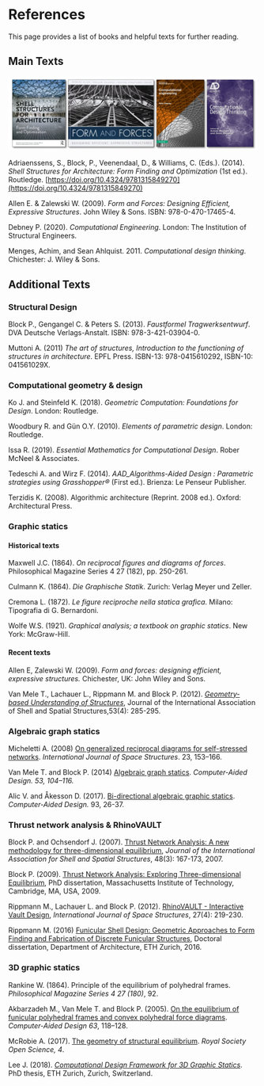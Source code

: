 # References

This page provides a list of books and helpful texts for further reading.&#x20;

## Main Texts

![](../.gitbook/assets/books-01.png)

Adriaenssens, S., Block, P., Veenendaal, D., & Williams, C. (Eds.). (2014). _Shell Structures for Architecture: Form Finding and Optimization_ (1st ed.). Routledge. [https://doi.org/10.4324/9781315849270](https://doi.org/10.4324/9781315849270)

Allen E. & Zalewski W. (2009). _Form and Forces: Designing Efficient, Expressive Structures_.  John Wiley & Sons. ISBN: 978-0-470-17465-4.

Debney P. (2020). _Computational Engineering_. London: The Institution of Structural Engineers.&#x20;

Menges, Achim, and Sean Ahlquist. 2011. _Computational design thinking_. Chichester: J. Wiley & Sons.

## Additional Texts

### Structural Design

Block P., Gengangel C. & Peters S. (2013). _Faustformel Tragwerksentwurf_. DVA Deutsche Verlags-Anstalt. ISBN: 978-3-421-03904-0.

Muttoni A. (2011) _The art of structures, Introduction to the functioning of structures in architecture_. EPFL Press. ISBN-13: 978-0415610292, ISBN-10: 041561029X.

### Computational geometry & design

Ko J. and Steinfeld K. (2018). _Geometric Computation: Foundations for Design_. London: Routledge.

Woodbury R. and Gün O.Y. (2010). _Elements of parametric design_. London: Routledge.

Issa R. (2019). _Essential Mathematics for Computational Design_. Rober McNeel & Associates.

Tedeschi A. and Wirz F. (2014). _AAD\_Algorithms-Aided Design : Parametric strategies using Grasshopper®_ (First ed.). Brienza: Le Penseur Publisher.

Terzidis K. (2008). Algorithmic architecture (Reprint. 2008 ed.). Oxford: Architectural Press.

### Graphic statics

#### Historical texts

Maxwell J.C. (1864). _On reciprocal figures and diagrams of forces_. Philosophical Magazine Series 4 27 (182), pp. 250-261.

Culmann K. (1864). _Die Graphische Statik_. Zurich: Verlag Meyer und Zeller.

Cremona L. (1872). _Le figure reciproche nella statica grafica_. Milano: Tipografia di G. Bernardoni.

Wolfe W.S. (1921). _Graphical analysis; a textbook on graphic statics_. New York: McGraw-Hill.

#### Recent texts

Allen E, Zalewski W. (2009). _Form and forces: designing efficient, expressive structures._ Chichester, UK: John Wiley and Sons.

Van Mele T., Lachauer L., Rippmann M. and Block P. (2012). [_Geometry-based Understanding of Structures_](https://block.arch.ethz.ch/brg/publications/399), Journal of the International Association of Shell and Spatial Structures,53(4): 285-295.

### Algebraic graph statics

Micheletti A. (2008) [On generalized reciprocal diagrams for self-stressed networks](https://journals.sagepub.com/doi/10.1260/026635108786260974). _International Journal of Space Structures_. 23, 153–166.

Van Mele T. and Block P. (2014) [Algebraic graph statics](https://www.sciencedirect.com/science/article/pii/S0010448514000682?via%3Dihub). _Computer-Aided Design._ _53, 104–116._&#x20;

Alic V. and Åkesson D. (2017). [Bi-directional algebraic graphic statics](https://www.sciencedirect.com/science/article/pii/S0010448517301446?via%3Dihub). _Computer-Aided Design._ 93, 26-37.

### Thrust network analysis & RhinoVAULT

Block P. and Ochsendorf J. (2007). [Thrust Network Analysis: A new methodology for three-dimensional equilibrium](https://block.arch.ethz.ch/brg/content/publication/thrust-network-analysis-a-new-methodology-for-three-dimensional-equilibrium), _Journal of the International Association for Shell and Spatial Structures_, 48(3): 167-173, 2007.‌

Block P. (2009).  [Thrust Network Analysis: Exploring Three-dimensional Equilibrium](https://block.arch.ethz.ch/brg/publications/361), PhD dissertation, Massachusetts Institute of Technology, Cambridge, MA, USA, 2009.

Rippmann M., Lachauer L. and Block P. (2012). [RhinoVAULT - Interactive Vault Design](https://block.arch.ethz.ch/brg/publications/414), _International Journal of Space Structures_, 27(4): 219-230.

Rippmann M. (2016) [Funicular Shell Design: Geometric Approaches to Form Finding and Fabrication of Discrete Funicular Structures](https://block.arch.ethz.ch/brg/publications/591), Doctoral dissertation, Department of Architecture, ETH Zurich, 2016.

### 3D graphic statics

Rankine W. (1864). Principle of the equilibrium of polyhedral frames. _Philosophical Magazine Series 4 27 (180)_, 92.

Akbarzadeh M., Van Mele T. and Block P. (2005). [On the equilibrium of funicular polyhedral frames and convex polyhedral force diagrams](https://block.arch.ethz.ch/brg/publications/444). _Computer-Aided Design 63_, 118–128.

McRobie A. (2017). [The geometry of structural equilibrium](https://royalsocietypublishing.org/doi/10.1098/rsos.160759). _Royal Society Open Science, 4_.

Lee J. (2018). [_Computational Design Framework for 3D Graphic Statics_](https://block.arch.ethz.ch/brg/publications/897). PhD thesis, ETH Zurich, Zurich, Switzerland.
